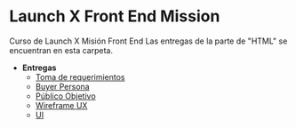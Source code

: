 # Launch X Front End Mission
Curso de Launch X Misión Front End
Las entregas de la parte de "HTML" se encuentran en esta carpeta.

- **Entregas**
	- [Toma de requerimientos](./TomaDeRequerimientos.md)
    - [Buyer Persona](./BuyerPersona.md)
	- [Público Objetivo](./PublicoObjetivo.md)
	- [Wireframe UX](./Wireframe.md)
	- [UI](./UI.md)